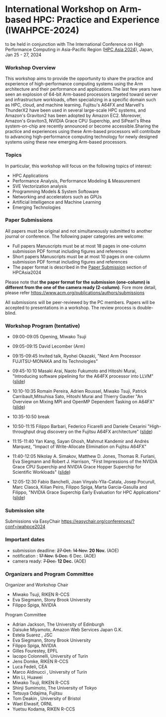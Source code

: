 #  International Workshop on Arm-based HPC: Practice and Experience (IWAHPCE-2024)
to be held in conjunction with The International Conference on High Performance Computing in Asia-Pacific Region ([HPC Asia 2024](https://sighpc.ipsj.or.jp/HPCAsia2024/)), Japan, Jan 25 - 27, 2024 


### Workshop Overview
This workshop aims to provide the opportunity to share the practice and experience of high-performance computing systems using the Arm architecture and their performance and applications.The last few years have seen an explosion of 64-bit Arm-based processors targeted toward server and infrastructure workloads, often specializing in a specific domain such as HPC, cloud, and machine learning. Fujitsu's A64FX and Marvell's ThunderX2 have been used in several large-scale HPC systems, and Amazon's Graviton2 has been adopted by Amazon EC2. Moreover, Amazon's Graviton3, NVIDIA Grace CPU Superchip, and SiPearl's Rhea system-on-chip are recently announced or become accessible.Sharing the practice and experiences using these Arm-based processors will contribute to advancing high-performance computing technology for newly designed systems using these new emerging Arm-based processors.

### Topics
In particular, this workshop will focus on the following topics of interest:

- HPC Applications
- Performance Analysis, Performance Modeling & Measurement
- SVE Vectorization analysis
- Programming Models & System Softoware
- Networking and accelerators such as GPUs
- Artificial Intelligence and Machine Learning
- Emerging Technologies

### Paper Submissions

All papers must be original and not simultaneously submitted to another journal or conference. The following paper categories are welcome:

- Full papers Manuscripts must be at most 18 pages in one-column submission PDF format including figures and references
- Short papers Manuscripts must be at most 10 pages  in one-column submission PDF format including figures and references
- The paper format is described in the [Paper Submission](https://sighpc.ipsj.or.jp/HPCAsia2024/cfp.html) section of HPCAsia2024

Please note that <b>the paper format for the submission (one-column) is different from the one of the camera ready (2-column)</b>. 
Fore more detail, please refer https://www.acm.org/publications/authors/submissions 

All submissions will be peer-reviewed by the PC members. Papers will be accepted to presentations in a workshop. The review process is double-blind. 

### Workshop Program (tentative)

 - 09:00-09:05 Opening, Miwako Tsuji
 - 09:05-09:15 David Lecomber (Arm)
 - 09:15-09:45 Invited talk, Ryohei Okazaki, "Next Arm Processor FUJITSU-MONAKA and Its Technologies"
 - 09:45-10:10 Masaki Arai, Naoto Fukumoto and Hitoshi Murai, "Introducing software pipelining for the A64FX processor into LLVM" (<a href="IWAHPCE2004-arai.pdf">slide</a>)
 - 10:10-10:35 Romain Pereira, Adrien Roussel, Miwako Tsuji, Patrick Carribault,Mitsuhisa Sato, Hitoshi Murai and Thierry Gautier "An Overview on Mixing MPI and OpenMP Dependent Tasking on A64FX" (<a href="2024_iwahpce_mpc-fugaku.pdf">slide</a>)

 - 10:35-10:50 break

 - 10:50-11:15 Filippo Barbari, Federico Ficarelli and Daniele Cesarini "High-throughput drug discovery on the Fujitsu A64FX architecture" (<a href="arm-iwahpce-2024.pdf">slide</a>)
 - 11:15-11:40  Yan Kang, Sayan Ghosh, Mahmut Kandemir and Andrés Marquez, "Impact of Write-Allocate Elimination on Fujitsu A64FX"
 - 11:40-12:05  Nikolay A. Simakov, Matthew D. Jones, Thomas R. Furlani, Eva Siegmann and Robert J. Harrison, "First Impressions of the NVIDIA
Grace CPU Superchip and NVIDIA Grace Hopper Superchip for Scientific Workloads" (<a href="GraceHopper_Benchmarks_HPC_Asia_24.PDF">slide</a>)
 - 12:05-12:30 Fabio Banchelli, Joan Vinyals-Ylla-Catala, Josep Pocurull, Marc Clascà, Kilian Peiro, Filippo Spiga, Marta Garcia-Gasulla and Filippo, "NVIDIA Grace Superchip Early Evaluation for HPC Applications" (<a href="IWAHPCE24_5.pdf">slide</a>)

### Submission site

Submissions via EasyChair https://easychair.org/conferences/?conf=iwahpce2024

### Important dates

 - submission deadline: <s>27 Oct.</s>  <s>14 Nov.</s> <B>20 Nov.</B> (AOE)
 - notification : <s>17 Nov.</s> <s>5 Dec.</s> 6 Dec.  (AOE)
 - camera ready: <s>7 Dec.</s>  <B>12 Dec.</B>  (AOE)

### Organizers and Program Committee

Organizer and Workshop Chair
 -  Miwako Tsuji, RIKEN R-CCS
 -  Eva Siegmann, Stony Brook University 
 -  Filippo Spiga, NVIDIA


Program Committee

 -  Adrian Jackson, The University of Edinburgh
 -  Daisuke Miyamoto, Amazon Web Services Japan G.K.
 -  Estela Suarez , JSC
 -  Eva Siegmann, Stony Brook University 
 -  Filippo Spiga, NVIDIA
 -  Gilles Fourestey, EPFL
 -  Iacopo Colonnelli, University of Turin
 -  Jens Domke, RIKEN R-CCS
 -  Luca  Fedeli, CEA
 -  Marco Aldinucci , University of Turin
 -  Min Li, Huawei
 -  Miwako Tsuji, RIKEN R-CCS
 -  Shinji Sumimoto, The University of Tokyo
 -  Tetsuya Odajima, Fujitsu
 -  Tom Deakin , University of Bristol
 -  Wael Elwasif, ORNL
 -  Yuetsu Kodama, RIKEN R-CCS

